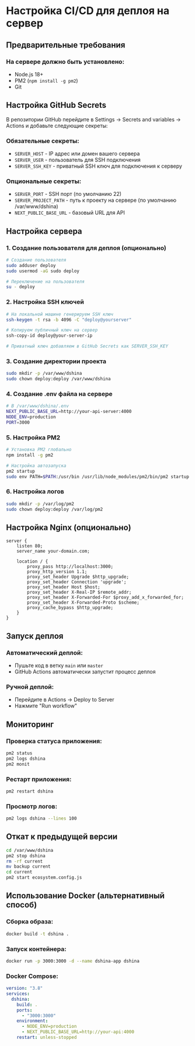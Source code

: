 # Настройка CI/CD для деплоя на сервер

## Предварительные требования

### На сервере должно быть установлено:

- Node.js 18+
- PM2 (`npm install -g pm2`)
- Git

## Настройка GitHub Secrets

В репозитории GitHub перейдите в Settings → Secrets and variables → Actions и добавьте следующие секреты:

### Обязательные секреты:

- `SERVER_HOST` - IP адрес или домен вашего сервера
- `SERVER_USER` - пользователь для SSH подключения
- `SERVER_SSH_KEY` - приватный SSH ключ для подключения к серверу

### Опциональные секреты:

- `SERVER_PORT` - SSH порт (по умолчанию 22)
- `SERVER_PROJECT_PATH` - путь к проекту на сервере (по умолчанию /var/www/dshina)
- `NEXT_PUBLIC_BASE_URL` - базовый URL для API

## Настройка сервера

### 1. Создание пользователя для деплоя (опционально)

```bash
# Создание пользователя
sudo adduser deploy
sudo usermod -aG sudo deploy

# Переключение на пользователя
su - deploy
```

### 2. Настройка SSH ключей

```bash
# На локальной машине генерируем SSH ключ
ssh-keygen -t rsa -b 4096 -C "deploy@yourserver"

# Копируем публичный ключ на сервер
ssh-copy-id deploy@your-server-ip

# Приватный ключ добавляем в GitHub Secrets как SERVER_SSH_KEY
```

### 3. Создание директории проекта

```bash
sudo mkdir -p /var/www/dshina
sudo chown deploy:deploy /var/www/dshina
```

### 4. Создание .env файла на сервере

```bash
# В /var/www/dshina/.env
NEXT_PUBLIC_BASE_URL=http://your-api-server:4000
NODE_ENV=production
PORT=3000
```

### 5. Настройка PM2

```bash
# Установка PM2 глобально
npm install -g pm2

# Настройка автозапуска
pm2 startup
sudo env PATH=$PATH:/usr/bin /usr/lib/node_modules/pm2/bin/pm2 startup systemd -u deploy --hp /home/deploy
```

### 6. Настройка логов

```bash
sudo mkdir -p /var/log/pm2
sudo chown deploy:deploy /var/log/pm2
```

## Настройка Nginx (опционально)

```nginx
server {
    listen 80;
    server_name your-domain.com;

    location / {
        proxy_pass http://localhost:3000;
        proxy_http_version 1.1;
        proxy_set_header Upgrade $http_upgrade;
        proxy_set_header Connection 'upgrade';
        proxy_set_header Host $host;
        proxy_set_header X-Real-IP $remote_addr;
        proxy_set_header X-Forwarded-For $proxy_add_x_forwarded_for;
        proxy_set_header X-Forwarded-Proto $scheme;
        proxy_cache_bypass $http_upgrade;
    }
}
```

## Запуск деплоя

### Автоматический деплой:

- Пушьте код в ветку `main` или `master`
- GitHub Actions автоматически запустит процесс деплоя

### Ручной деплой:

- Перейдите в Actions → Deploy to Server
- Нажмите "Run workflow"

## Мониторинг

### Проверка статуса приложения:

```bash
pm2 status
pm2 logs dshina
pm2 monit
```

### Рестарт приложения:

```bash
pm2 restart dshina
```

### Просмотр логов:

```bash
pm2 logs dshina --lines 100
```

## Откат к предыдущей версии

```bash
cd /var/www/dshina
pm2 stop dshina
rm -rf current
mv backup current
cd current
pm2 start ecosystem.config.js
```

## Использование Docker (альтернативный способ)

### Сборка образа:

```bash
docker build -t dshina .
```

### Запуск контейнера:

```bash
docker run -p 3000:3000 -d --name dshina-app dshina
```

### Docker Compose:

```yaml
version: "3.8"
services:
  dshina:
    build: .
    ports:
      - "3000:3000"
    environment:
      - NODE_ENV=production
      - NEXT_PUBLIC_BASE_URL=http://your-api:4000
    restart: unless-stopped
```
